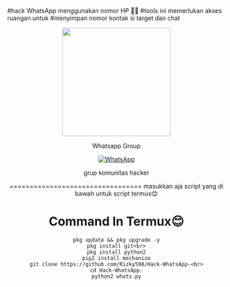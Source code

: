 #hack WhatsApp menggunakan nomor HP 🎯😈
#tools ini memerlukan akses ruangan untuk     #menyimpan nomor kontak si target dan chat

<div align="center">
  <p>
    <img src="p1.jpg" width="250">
    </p>
  
Whatsapp Group

[![WhatsApp](https://img.shields.io/badge/WhatsApp-25D366?style=for-the-badge&logo=whatsapp&logoColor=white)](https://chat.whatsapp.com/CZcMAG9LrF9KEPyKfGsmQO)

grup komunitas hacker

=================================
masukkan aja script yang di bawah untuk script termux😊

# Command In Termux😊
```
pkg update && pkg upgrade -y
pkg install git<br>
pkg install python2
pip2 install mechanize
git clone https://github.com/Rizky598/Hack-WhatsApp-<br>
cd Hack-WhatsApp-
python2 whats.py
```
